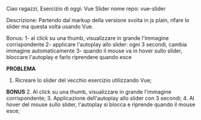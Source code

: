 Ciao ragazzi,
Esercizio di oggi: Vue Slider
nome repo: vue-slider

Descrizione: Partendo dal markup della versione svolta in js plain, rifare lo slider ma questa volta usando Vue.

Bonus:
1- al click su una thumb, visualizzare in grande l'immagine corrispondente
2- applicare l'autoplay allo slider: ogni 3 secondi, cambia immagine automaticamente
3- quando il mouse va in hover sullo slider, bloccare l'autoplay e farlo riprendere quando esce

**PROBLEMA**
1. Ricreare lo slider del vecchio esercizio utilizzando Vue;

**BONUS**
2. Al click su una thumb, visualizzare in grande l'immagine corrispondente;
3. Applicazione dell'autoplay allo slider con 3 secondi;
4. Al hover del mouse sullo slider, l'autoplay si blocca e riprende quando il mouse esce;
